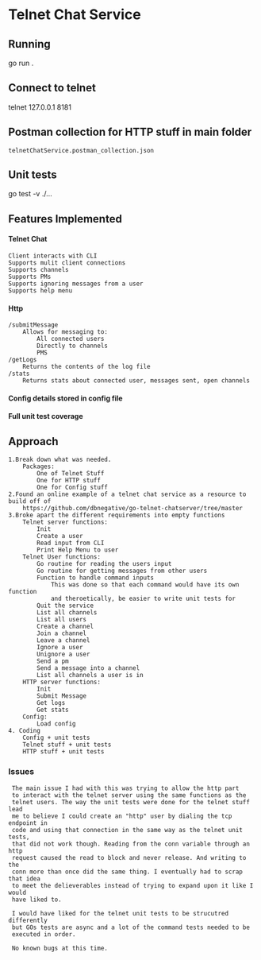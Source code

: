 # Telnet Chat Service

## Running
go run .

## Connect to telnet
telnet 127.0.0.1 8181

## Postman collection for HTTP stuff in main folder
    telnetChatService.postman_collection.json
    
## Unit tests
go test -v ./...

## Features Implemented
#### Telnet Chat
    Client interacts with CLI
    Supports mulit client connections
    Supports channels
    Supports PMs
    Supports ignoring messages from a user
    Supports help menu 
#### Http
    /submitMessage
        Allows for messaging to:
            All connected users
            Directly to channels
            PMS
    /getLogs
        Returns the contents of the log file
    /stats
        Returns stats about connected user, messages sent, open channels
#### Config details stored in config file
#### Full unit test coverage

## Approach
    1.Break down what was needed.
        Packages:
            One of Telnet Stuff
            One for HTTP stuff
            One for Config stuff
    2.Found an online example of a telnet chat service as a resource to build off of
        https://github.com/dbnegative/go-telnet-chatserver/tree/master
    3.Broke apart the different requirements into empty functions
        Telnet server functions:
            Init
            Create a user
            Read input from CLI
            Print Help Menu to user
        Telnet User functions:
            Go routine for reading the users input
            Go routine for getting messages from other users
            Function to handle command inputs
                This was done so that each command would have its own function 
                and theroetically, be easier to write unit tests for
            Quit the service
            List all channels
            List all users
            Create a channel
            Join a channel
            Leave a channel
            Ignore a user
            Unignore a user
            Send a pm
            Send a message into a channel
            List all channels a user is in
        HTTP server functions:
            Init
            Submit Message
            Get logs
            Get stats
        Config:
            Load config
    4. Coding
        Config + unit tests
        Telnet stuff + unit tests
        HTTP stuff + unit tests


### Issues
     The main issue I had with this was trying to allow the http part 
     to interact with the telnet server using the same functions as the 
     telnet users. The way the unit tests were done for the telnet stuff lead
     me to believe I could create an "http" user by dialing the tcp endpoint in 
     code and using that connection in the same way as the telnet unit tests,
     that did not work though. Reading from the conn variable through an http 
     request caused the read to block and never release. And writing to the 
     conn more than once did the same thing. I eventually had to scrap that idea
     to meet the delieverables instead of trying to expand upon it like I would
     have liked to.
     
     I would have liked for the telnet unit tests to be strucutred differently 
     but GOs tests are async and a lot of the command tests needed to be 
     executed in order.
     
     No known bugs at this time.